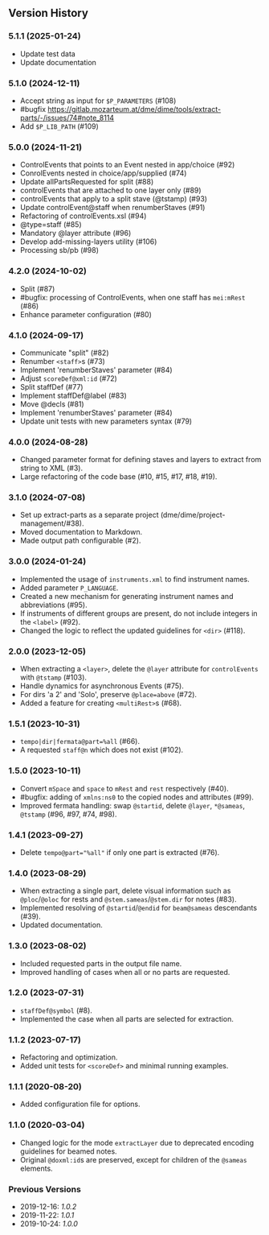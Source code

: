 ## Version History

### 5.1.1 (2025-01-24)
- Update test data
- Update documentation


### 5.1.0 (2024-12-11)
- Accept string as input for `$P_PARAMETERS` (#108)
- #bugfix https://gitlab.mozarteum.at/dme/dime/tools/extract-parts/-/issues/74#note_8114 
- Add `$P_LIB_PATH` (#109)

### 5.0.0 (2024-11-21)
- ControlEvents that points to an Event nested in app/choice (#92)
- ConrolEvents nested in choice/app/supplied (#74)
- Update allPartsRequested for split (#88)
- controlEvents that are attached to one layer only (#89)
- controlEvents that apply to a split stave (@tstamp) (#93)
- Update controlEvent@staff when renumberStaves (#91)
- Refactoring of controlEvents.xsl (#94)
- @type=staff (#85)
- Mandatory @layer attribute (#96)
- Develop add-missing-layers utility (#106)
- Processing sb/pb (#98)

### 4.2.0 (2024-10-02)
- Split <staff> (#87)
- #bugfix: processing of ControlEvents, when one staff has `mei:mRest` (#86)
- Enhance parameter configuration (#80) 

### 4.1.0 (2024-09-17)
- Communicate "split" (#82)
- Renumber `<staff>`s (#73)
- Implement 'renumberStaves' parameter (#84)
- Adjust `scoreDef@xml:id` (#72)
- Split staffDef (#77)
- Implement staffDef@label (#83)
- Move @decls (#81)
- Implement 'renumberStaves' parameter (#84)
- Update unit tests with new parameters syntax (#79)

### 4.0.0 (2024-08-28)
- Changed parameter format for defining staves and layers to extract from string to XML (#3).
- Large refactoring of the code base (#10, #15, #17, #18, #19).

### 3.1.0 (2024-07-08)
- Set up extract-parts as a separate project (dme/dime/project-management/#38).
- Moved documentation to Markdown.
- Made output path configurable (#2).

### 3.0.0 (2024-01-24)
- Implemented the usage of `instruments.xml` to find instrument names.
- Added parameter `P_LANGUAGE`.
- Created a new mechanism for generating instrument names and abbreviations (#95).
- If instruments of different groups are present, do not include integers in the `<label>` (#92).
- Changed the logic to reflect the updated guidelines for `<dir>` (#118).

### 2.0.0 (2023-12-05)
- When extracting a `<layer>`, delete the `@layer` attribute for `controlEvents` with `@tstamp` (#103).
- Handle dynamics for asynchronous Events (#75).
- For dirs 'a 2' and 'Solo', preserve `@place=above` (#72).
- Added a feature for creating `<multiRest>`s (#68).

### 1.5.1 (2023-10-31)
- `tempo|dir|fermata@part=%all` (#66).
- A requested `staff@n` which does not exist (#102).

### 1.5.0 (2023-10-11)
- Convert `mSpace` and `space` to `mRest` and `rest` respectively (#40).
- #bugfix: adding of `xmlns:ns0` to the copied nodes and attributes (#99).
- Improved fermata handling: swap `@startid`, delete `@layer`, `*@sameas`, `@tstamp` (#96, #97, #74, #98).

### 1.4.1 (2023-09-27)
- Delete `tempo@part="%all"` if only one part is extracted (#76).

### 1.4.0 (2023-08-29)
- When extracting a single part, delete visual information such as `@ploc`/`@oloc` for rests and `@stem.sameas`/`@stem.dir` for notes (#83).
- Implemented resolving of `@startid`/`@endid` for `beam@sameas` descendants (#39).
- Updated documentation.

### 1.3.0 (2023-08-02)
- Included requested parts in the output file name.
- Improved handling of cases when all or no parts are requested.

### 1.2.0 (2023-07-31)
- `staffDef@symbol` (#8).
- Implemented the case when all parts are selected for extraction.

### 1.1.2 (2023-07-17)
- Refactoring and optimization.
- Added unit tests for `<scoreDef>` and minimal running examples.

### 1.1.1 (2020-08-20)
- Added configuration file for options.

### 1.1.0 (2020-03-04)
- Changed logic for the mode `extractLayer` due to deprecated encoding guidelines for beamed notes.
- Original `@doxml:id`s are preserved, except for children of the `@sameas` elements.

### Previous Versions

- 2019-12-16: _1.0.2_
- 2019-11-22: _1.0.1_
- 2019-10-24: _1.0.0_
